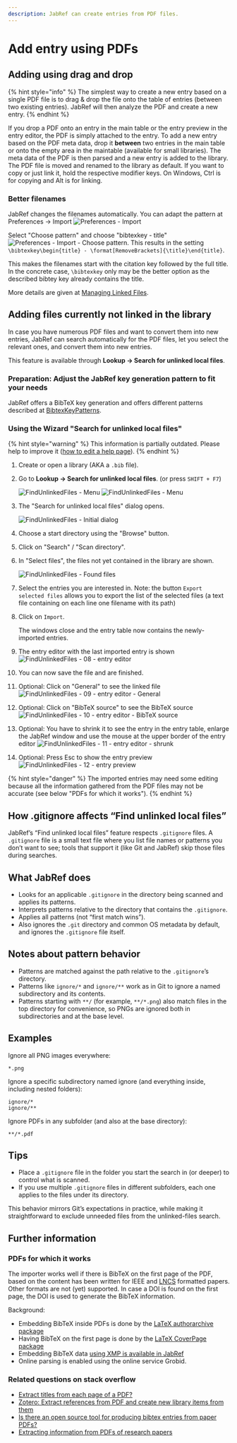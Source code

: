 ```yaml
---
description: JabRef can create entries from PDF files.
---
```


# Add entry using PDFs

## Adding using drag and drop

{% hint style="info" %}
The simplest way to create a new entry based on a single PDF file is to drag & drop the file onto the table of entries (between two existing entries). JabRef will then analyze the PDF and create a new entry.
{% endhint %}

If you drop a PDF onto an entry in the main table or the entry preview in the entry editor, the PDF is simply attached to the entry. To add a new entry based on the PDF meta data, drop it **between** two entries in the main table or onto the empty area in the maintable (available for small libraries). The meta data of the PDF is then parsed and a new entry is added to the library. The PDF file is moved and renamed to the library as default. If you want to copy or just link it, hold the respective modifier keys. On Windows, Ctrl is for copying and Alt is for linking.

### Better filenames

JabRef changes the filenames automatically. You can adapt the pattern at Preferences -> Import ![Preferences - Import](<../.gitbook/assets/preferences-import (4).png>)

Select "Choose pattern" and choose "bibtexkey - title" ![Preferences - Import - Choose pattern](<../.gitbook/assets/preferences-import-choose-pattern (5).png>). This results in the setting `\bibtexkey\begin{title} - \format[RemoveBrackets]{\title}\end{title}`.

This makes the filenames start with the citation key followed by the full title. In the concrete case, `\bibtexkey` only may be the better option as the described bibtey key already contains the title.

More details are given at [Managing Linked Files](../finding-sorting-and-cleaning-entries/filelinks.md).

## Adding files currently not linked in the library

In case you have numerous PDF files and want to convert them into new entries, JabRef can search automatically for the PDF files, let you select the relevant ones, and convert them into new entries.

This feature is available through **Lookup -> Search for unlinked local files**.

### Preparation: Adjust the JabRef key generation pattern to fit your needs

JabRef offers a BibTeX key generation and offers different patterns described at [BibtexKeyPatterns](../setup/citationkeypatterns.md).

### Using the Wizard "Search for unlinked local files"

{% hint style="warning" %}
This information is partially outdated. Please help to improve it ([how to edit a help page](../contributing/how-to-improve-the-help-page.md#editing-help-pages-directly-in-the-browser)).
{% endhint %}

1. Create or open a library (AKA a `.bib` file).
2. Go to **Lookup -> Search for unlinked local files**. (or press `SHIFT + F7`)

    ![FindUnlinkedFiles - Menu](<../.gitbook/assets/bildschirmfoto-2021-07-05-um-19.19.09 (1).png>) ![FindUnlinkedFiles - Menu](<../.gitbook/assets/findunlinkedfiles-menu-5.2 (6).png>)
3. The "Search for unlinked local files" dialog opens.

    <img src="../.gitbook/assets/findunlinkedfiles-window-5.2 (6).png" alt="FindUnlinkedFiles - Initial dialog" data-size="original">
4. Choose a start directory using the "Browse" button.
5. Click on "Search" / "Scan directory".
6. In "Select files", the files not yet contained in the library are shown.

    <img src="../.gitbook/assets/findunlinkedfiles-foundfiles-5.2 (6).png" alt="FindUnlinkedFiles - Found files" data-size="original">
7. Select the entries you are interested in. Note: the button `Export selected files` allows you to export the list of the selected files (a text file containing on each line one filename with its path)
8. Click on `Import`.

    The windows close and the entry table now contains the newly-imported entries.
9. The entry editor with the last imported entry is shown ![FindUnlinkedFiles - 08 - entry editor](<../.gitbook/assets/findunlinkedfiles-08-entry-editor (5).png>)
10. You can now save the file and are finished.
11. Optional: Click on "General" to see the linked file ![FindUnlinkedFiles - 09 - entry editor - General](<../.gitbook/assets/findunlinkedfiles-09-entry-editor-general (5).png>)
12. Optional: Click on "BibTeX source" to see the BibTeX source ![FindUnlinkedFiles - 10 - entry editor - BibTeX source](<../.gitbook/assets/findunlinkedfiles-10-entry-editor-bibtex-source (1).png>)
13. Optional: You have to shrink it to see the entry in the entry table, enlarge the JabRef window and use the mouse at the upper border of the entry editor ![FindUnlinkedFiles - 11 - entry editor - shrunk](<../.gitbook/assets/findunlinkedfiles-11-entry-editor-shrunk (1).png>)
14. Optional: Press Esc to show the entry preview ![FindUnlinkedFiles - 12 - entry preview](<../.gitbook/assets/findunlinkedfiles-12-entry-preview (1).png>)

{% hint style="danger" %}
The imported entries may need some editing because all the information gathered from the PDF files may not be accurate (see below "PDFs for which it works").
{% endhint %}

## How .gitignore affects “Find unlinked local files”

JabRef’s “Find unlinked local files” feature respects `.gitignore` files.
A `.gitignore` file is a small text file where you list file names or patterns you don’t want to see; tools that support it (like Git and JabRef) skip those files during searches.

## What JabRef does

- Looks for an applicable `.gitignore` in the directory being scanned and applies its patterns.
- Interprets patterns relative to the directory that contains the `.gitignore`.
- Applies all patterns (not “first match wins”).
- Also ignores the `.git` directory and common OS metadata by default, and ignores the `.gitignore` file itself.

## Notes about pattern behavior

- Patterns are matched against the path relative to the `.gitignore`’s directory.
- Patterns like `ignore/*` and `ignore/**` work as in Git to ignore a named subdirectory and its contents.
- Patterns starting with `**/` (for example, `**/*.png`) also match files in the top directory for convenience, so PNGs are ignored both in subdirectories and at the base level.

## Examples

Ignore all PNG images everywhere:

```gitignore
*.png
```

Ignore a specific subdirectory named ignore (and everything inside, including nested folders):

```gitignore
ignore/*
ignore/**
```

Ignore PDFs in any subfolder (and also at the base directory):

```gitignore
**/*.pdf
```

## Tips

- Place a `.gitignore` file in the folder you start the search in (or deeper) to control what is scanned.
- If you use multiple `.gitignore` files in different subfolders, each one applies to the files under its directory.

This behavior mirrors Git’s expectations in practice, while making it straightforward to exclude unneeded files from the unlinked-files search.



## Further information

### PDFs for which it works

The importer works well if there is BibTeX on the first page of the PDF, based on the content has been written for IEEE and [LNCS](https://github.com/latextemplates/LNCS) formatted papers. Other formats are not (yet) supported. In case a DOI is found on the first page, the DOI is used to generate the BibTeX information.

Background:

* Embedding BibTeX inside PDFs is done by the [LaTeX authorarchive package](https://ctan.org/pkg/authorarchive)
* Having BibTeX on the first page is done by the [LaTeX CoverPage package](https://ctan.org/pkg/coverpage)
* Embedding BibTeX data [using XMP is available in JabRef](../advanced/xmp.md)
* Online parsing is enabled using the online service Grobid.

### Related questions on stack overflow

* [Extract titles from each page of a PDF?](http://stackoverflow.com/q/18071127/873282)
* [Zotero: Extract references from PDF and create new library items from them](https://forums.zotero.org/discussion/16277/extract-references-from-pdf-and-create-new-library-items-from-them)
* [Is there an open source tool for producing bibtex entries from paper PDFs?](http://academia.stackexchange.com/questions/15504/is-there-an-open-source-tool-for-producing-bibtex-entries-from-paper-pdfs)
* [Extracting information from PDFs of research papers](http://stackoverflow.com/questions/1813427/extracting-information-from-pdfs-of-research-papers/3523416)

